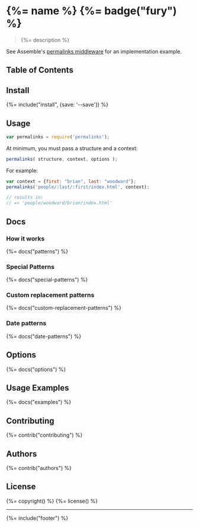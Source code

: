 # {%= name %} {%= badge("fury") %}

> {%= description %}

See Assemble's [permalinks middleware](https://github.com/assemble/assemble-middleware-permalinks) for an implementation example.

## Table of Contents

<!-- toc -->

## Install
{%= include("install", {save: '--save'}) %}

## Usage

```js
var permalinks = require('permalinks');
```

At minimum, you must pass a structure and a context:

```js
permalinks( structure, context, options );
```

For example:

```js
var context = {first: "brian", last: "woodward"};
permalinks('people/:last/:first/index.html', context);

// results in:
// => 'people/woodward/brian/index.html'
```

## Docs

### How it works
{%= docs("patterns") %}

### Special Patterns
{%= docs("special-patterns") %}

### Custom replacement patterns
{%= docs("custom-replacement-patterns") %}

### Date patterns
{%= docs("date-patterns") %}

## Options
{%= docs("options") %}

## Usage Examples
{%= docs("examples") %}

## Contributing
{%= contrib("contributing") %}

## Authors
{%= contrib("authors") %}

## License
{%= copyright() %}
{%= license() %}

***

{%= include("footer") %}